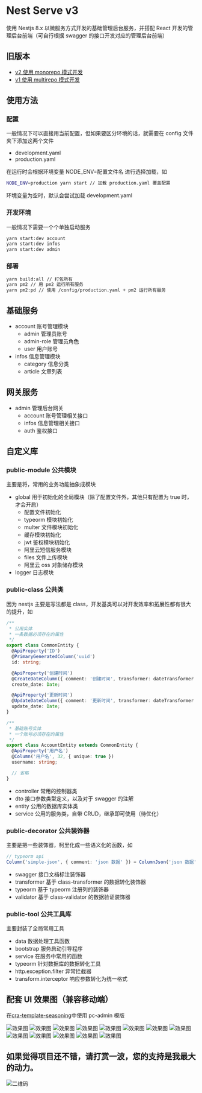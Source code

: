 # Nest Serve v3

使用 Nestjs 8.x 以微服务方式开发的基础管理后台服务，并搭配 React 开发的管理后台前端（可自行根据 swagger 的接口开发对应的管理后台前端）

## 旧版本

- [v2 使用 monorepo 模式开发](https://github.com/dyb881/nest-serve/tree/monorepo)
- [v1 使用 multirepo 模式开发](https://github.com/dyb881/nest-serve/tree/multirepo)

## 使用方法

### 配置

一般情况下可以直接用当前配置，但如果要区分环境的话，就需要在 config 文件夹下添加这两个文件

- development.yaml
- production.yaml

在运行时会根据环境变量 NODE_ENV=配置文件名 进行选择加载，如

```sh
NODE_ENV=production yarn start // 加载 production.yaml 覆盖配置
```

环境变量为空时，默认会尝试加载 development.yaml

### 开发环境

一般情况下需要一个个单独启动服务

```sh
yarn start:dev account
yarn start:dev infos
yarn start:dev admin
```

### 部署

```sh
yarn build:all // 打包所有
yarn pm2 // 用 pm2 运行所有服务
yarn pm2:pd // 使用 /config/production.yaml + pm2 运行所有服务
```

## 基础服务

- account 账号管理模块
  - admin 管理员账号
  - admin-role 管理员角色
  - user 用户账号
- infos 信息管理模块
  - category 信息分类
  - article 文章列表

## 网关服务

- admin 管理后台网关
  - account 账号管理相关接口
  - infos 信息管理相关接口
  - auth 鉴权接口

## 自定义库

### public-module 公共模块

主要是将，常用的业务功能抽象成模块

- global 用于初始化的全局模块（除了配置文件外，其他只有配置为 true 时，才会开启）
  - 配置文件初始化
  - typeorm 模块初始化
  - multer 文件模块初始化
  - 缓存模块初始化
  - jwt 鉴权模块初始化
  - 阿里云短信服务模块
  - files 文件上传模块
  - 阿里云 oss 对象储存模块
- logger 日志模块

### public-class 公共类

因为 nestjs 主要是写法都是 class，开发基类可以对开发效率和拓展性都有很大的提升，如

```ts
/**
 * 公用实体
 * 一条数据必须存在的属性
 */
export class CommonEntity {
  @ApiProperty('ID')
  @PrimaryGeneratedColumn('uuid')
  id: string;

  @ApiProperty('创建时间')
  @CreateDateColumn({ comment: '创建时间', transformer: dateTransformer })
  create_date: Date;

  @ApiProperty('更新时间')
  @UpdateDateColumn({ comment: '更新时间', transformer: dateTransformer })
  update_date: Date;
}

/**
 * 基础账号实体
 * 一个账号必须存在的属性
 */
export class AccountEntity extends CommonEntity {
  @ApiProperty('用户名')
  @Column('用户名', 32, { unique: true })
  username: string;

  // 省略
}
```

- controller 常用的控制器类
- dto 接口参数类型定义，以及对于 swagger 的注解
- entity 公用的数据库实体类
- service 公用的服务类，自带 CRUD，继承即可使用（待优化）

### public-decorator 公共装饰器

主要是把一些装饰器，柯里化成一些语义化的函数，如

```ts
// typeorm api
Column('simple-json', { comment: 'json 数据' }) = ColumnJson('json 数据');
```

- swagger 接口文档标注装饰器
- transformer 基于 class-transformer 的数据转化装饰器
- typeorm 基于 typeorm 注册列的装饰器
- validator 基于 class-validator 的数据验证装饰器

### public-tool 公共工具库

主要封装了全局常用工具

- data 数据处理工具函数
- bootstrap 服务启动引导程序
- service 在服务中常用的函数
- typeorm 针对数据库的数据转化工具
- http.exception.filter 异常拦截器
- transform.interceptor 响应参数转化为统一格式

## 配套 UI 效果图（兼容移动端）

在[cra-template-seasoning](https://github.com/dyb881/cra-template-seasoning)中使用 pc-admin 模版

![效果图](https://files.bittyshow.top/github/nest-serve-1.png)
![效果图](https://files.bittyshow.top/github/nest-serve-2.png)
![效果图](https://files.bittyshow.top/github/nest-serve-3.png)
![效果图](https://files.bittyshow.top/github/nest-serve-4.png)
![效果图](https://files.bittyshow.top/github/nest-serve-5.png)
![效果图](https://files.bittyshow.top/github/nest-serve-6.png)
![效果图](https://files.bittyshow.top/github/nest-serve-7.png)
![效果图](https://files.bittyshow.top/github/nest-serve-8.png)
![效果图](https://files.bittyshow.top/github/nest-serve-9.png)
![效果图](https://files.bittyshow.top/github/nest-serve-10.png)
![效果图](https://files.bittyshow.top/github/nest-serve-11.png)
![效果图](https://files.bittyshow.top/github/nest-serve-12.png)
![效果图](https://files.bittyshow.top/github/nest-serve-13.png)

## 如果觉得项目还不错，请打赏一波，您的支持是我最大的动力。

![二维码](https://files.bittyshow.top/pay.png)
